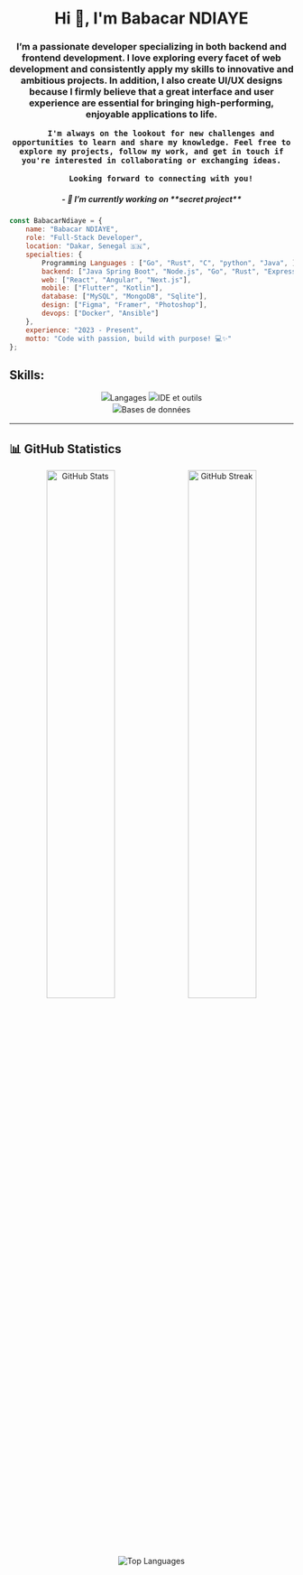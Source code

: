 <h1 align="center">Hi 👋, I'm Babacar NDIAYE </h1>

<div align="center">
    <h3>
        I’m a passionate developer specializing in both backend and frontend development. I love exploring every facet of web development and consistently apply my skills to innovative and ambitious projects. In addition, I also create UI/UX designs because I firmly believe that a great interface and user experience are essential for bringing high-performing, enjoyable applications to life.

        I'm always on the lookout for new challenges and opportunities to learn and share my knowledge. Feel free to explore my projects, follow my work, and get in touch if you're interested in collaborating or exchanging ideas.

        Looking forward to connecting with you!
</h3>
</div>

<div align="center">
    <h5> - 🔭 I’m currently working on **secret project** </h5>
</div>


```javascript
const BabacarNdiaye = {
    name: "Babacar NDIAYE",
    role: "Full-Stack Developer",
    location: "Dakar, Senegal 🇸🇳",
    specialties: {
        Programming Languages : ["Go", "Rust", "C", "python", "Java", ],
        backend: ["Java Spring Boot", "Node.js", "Go", "Rust", "Express.js"],
        web: ["React", "Angular", "Next.js"],
        mobile: ["Flutter", "Kotlin"],
        database: ["MySQL", "MongoDB", "Sqlite"],
        design: ["Figma", "Framer", "Photoshop"],
        devops: ["Docker", "Ansible"]
    },
    experience: "2023 - Present",
    motto: "Code with passion, build with purpose! 💻✨"
};
```

<h2 align="left">Skills:</h2>

<div align="center" style="line-height: 1.5;">
  <!-- Langages -->
  <img src="https://skillicons.dev/icons?i=golang,rust,c,java,python,html,css,javascript,typescript,php,react,Express.js,dart,flutter,Node.js,Kotlin" alt="Langages" />
  <!-- IDE et outils -->
  <img src="https://skillicons.dev/icons?i=vscode,visualstudio,notion,git,github,gitea,firebase,figma,Photoshop,Framer,Docker,Ansible,vagrant" alt="IDE et outils" /><br>
  <!-- Oracle et SQL -->
  <img src="https://skillicons.dev/icons?i=oracle,sql,Sqlite,MongoDB,MySQL" alt="Bases de données" />
</div>


---

## 📊 GitHub Statistics

<div align="center">
  <img width="49%" src="https://github-readme-stats.vercel.app/api?username=Baabacar&show_icons=true&theme=tokyonight&hide_border=true&include_all_commits=true&count_private=true" alt="GitHub Stats" />
  <img width="49%" src="https://github-readme-streak-stats.herokuapp.com/?user=Baabacar&theme=tokyonight&hide_border=true" alt="GitHub Streak" />
</div>

<p align="center">
  <img src="https://github-readme-stats.vercel.app/api/top-langs/?username=Baabacar&layout=compact&theme=tokyonight&hide_border=true" alt="Top Languages" />
</p>

